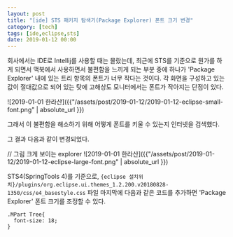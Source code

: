 ```yaml
---
layout: post
title: "[ide] STS 패키지 탐색기(Package Explorer) 폰트 크기 변경"
category: [tech]
tags: [ide,eclipse,sts]
date: 2019-01-12 00:00
---
```


회사에서는 IDE로 Intellij를 사용할 때는 몰랐는데, 최근에 STS를 기준으로 뭔가를 하게 되면서 맥북에서 사용하면서 불편함을 느끼게 되는 부분 중에 하나가 'Package Explorer' 내에 있는 트리 항목의 폰트가 너무 작다는 것이다. 각 화면을 구성하고 있는 값이 절대값으로 되어 있는 탓에 고해상도 모니터에서는 폰트가 작아지는 단점이 있다.

![2019-01-01 한라산]({{"/assets/post/2019-01-12/2019-01-12-eclipse-small-font.png" | absolute_url }})

그래서 이 불편함을 해소하기 위해 어떻게 폰트를 키울 수 있는지 인터넷을 검색했다.

그 결과 다음과 같이 변경되었다.

// 그림 크게 보이는 explorer
![2019-01-01 한라산]({{"/assets/post/2019-01-12/2019-01-12-eclipse-large-font.png" | absolute_url }})

STS4(SpringTools 4)를 기준으로, ``{eclipse 설치위치}/plugins/org.eclipse.ui.themes_1.2.200.v20180828-1350/css/e4_basestyle.css`` 파일 마지막에 다음과 같은 코드를 추가하면 'Package Explorer' 폰트 크기를 조정할 수 있다.

```
.MPart Tree{
  font-size: 18;
}
```
